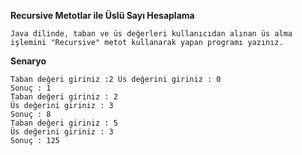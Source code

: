 **Recursive Metotlar ile Üslü Sayı Hesaplama**

    Java dilinde, taban ve üs değerleri kullanıcıdan alınan üs alma işlemini "Recursive" metot kullanarak yapan programı yazınız.

**Senaryo**

    Taban değeri giriniz :2 Üs değerini giriniz : 0
    Sonuç : 1
    Taban değeri giriniz : 2
    Üs değerini giriniz : 3
    Sonuç : 8
    Taban değeri giriniz : 5
    Üs değerini giriniz : 3
    Sonuç : 125